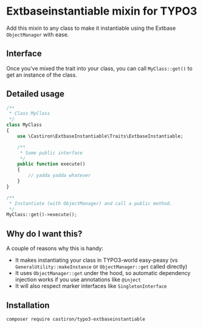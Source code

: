 # Extbaseinstantiable mixin for TYPO3
Add this mixin to any class to make it instantiable using the Extbase `ObjectManager` with ease.

## Interface
Once you've mixed the trait into your class, you can call `MyClass::get()` to get an instance of the class.

## Detailed usage

```php
/**
 * Class MyClass
 */
class MyClass
{
    use \Castiron\ExtbaseInstantiable\Traits\ExtbaseInstantiable;

    /**
     * Some public interface
     */
    public function execute()
    {
        // yadda yadda whatever
    }
}

/**
 * Instantiate (with ObjectManager) and call a public method.
 */
MyClass::get()->execute();
```

## Why do I want this?
A couple of reasons why this is handy:
- It makes instantiating your class in TYPO3-world easy-peasy (vs `GeneralUtility::makeInstance` or `ObjectManager::get` called directly)
- It uses `ObjectManager::get` under the hood, so automatic dependency injection works if you use annotations like `@inject`
- It will also respect marker interfaces like `SingletonInterface`

## Installation
```
composer require castiron/typo3-extbaseinstantiable
```
